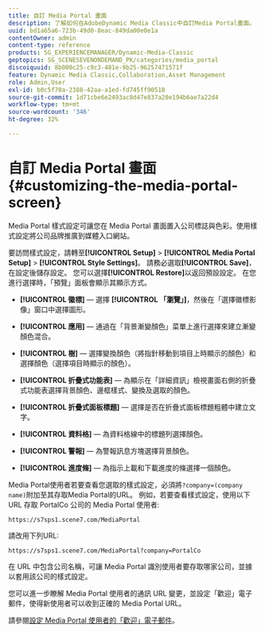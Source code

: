 ```yaml
---
title: 自訂 Media Portal 畫面
description: 了解如何在AdobeDynamic Media Classic中自訂Media Portal畫面。
uuid: bd1a65a6-723b-49d0-8eac-849da00e0e1a
contentOwner: admin
content-type: reference
products: SG_EXPERIENCEMANAGER/Dynamic-Media-Classic
geptopics: SG_SCENESEVENONDEMAND_PK/categories/media_portal
discoiquuid: 8b000c25-c9c3-481e-9b25-96257471571f
feature: Dynamic Media Classic,Collaboration,Asset Management
role: Admin,User
exl-id: b0c5f70a-2388-42aa-a1ed-fd745ff90518
source-git-commit: 1d71cbe6e2493ac8d47e837a20e194b6ae7a22d4
workflow-type: tm+mt
source-wordcount: '346'
ht-degree: 32%

---
```


# 自訂 Media Portal 畫面{#customizing-the-media-portal-screen}

Media Portal 樣式設定可讓您在 Media Portal 畫面置入公司標誌與色彩。使用樣式設定將公司品牌推廣到媒體入口網站。

要訪問樣式設定，請轉至&#x200B;**[!UICONTROL Setup]** > **[!UICONTROL Media Portal Setup]** > **[!UICONTROL Style Settings]**。 請務必選取&#x200B;**[!UICONTROL Save]**，在設定後儲存設定。 您可以選擇&#x200B;**[!UICONTROL Restore]**&#x200B;以返回預設設定。 在您進行選擇時，「預覽」面板會顯示其顯示方式。

* **[!UICONTROL 徽標]**  — 選擇 **[!UICONTROL 「瀏覽」]**，然後在「選擇徽標影像」窗口中選擇圖形。

* **[!UICONTROL 應用]**  — 通過在「背景漸變顏色」菜單上進行選擇來建立漸變顏色混合。

* **[!UICONTROL 樹]**  — 選擇變換顏色（將指針移動到項目上時顯示的顏色）和選擇顏色（選擇項目時顯示的顏色）。

* **[!UICONTROL 折疊式功能表]**  — 為顯示在「詳細資訊」檢視畫面右側的折疊式功能表選擇背景顏色、邊框樣式、變換及選取的顏色。

* **[!UICONTROL 折疊式面板標題]**  — 選擇是否在折疊式面板標題粗體中建立文字。

* **[!UICONTROL 資料格]**  — 為資料格線中的標題列選擇顏色。

* **[!UICONTROL 警報]**  — 為警報訊息方塊選擇背景顏色。

* **[!UICONTROL 進度條]**  — 為指示上載和下載進度的條選擇一個顏色。

Media Portal使用者若要查看您選取的樣式設定，必須將`?company=(company name)`附加至其存取Media Portal的URL。 例如，若要查看樣式設定，使用以下 URL 存取 PortalCo 公司的 Media Portal 使用者:

`https://s7sps1.scene7.com/MediaPortal`

請改用下列URL:

`https://s7sps1.scene7.com/MediaPortal?company=PortalCo`

在 URL 中包含公司名稱，可讓 Media Portal 識別使用者要存取哪家公司，並據以套用該公司的樣式設定。

您可以進一步瞭解 Media Portal 使用者的通訊 URL 變更，並設定「歡迎」電子郵件，使得新使用者可以收到正確的 Media Portal URL。

請參閱[設定 Media Portal 使用者的「歡迎」電子郵件](adding-media-portal-users.md#setting_up_the_welcome_e_mail_message_for_media_portal_users)。
